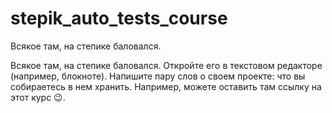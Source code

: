 # stepik_auto_tests_course
Всякое там, на степике баловался.

Всякое там, на степике баловался. Откройте его в текстовом редакторе (например, блокноте). Напишите пару слов о своем проекте: что вы собираетесь в нем хранить. Например, можете оставить там ссылку на этот курс 😉.